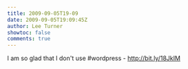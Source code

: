 ```yaml
---
title: 2009-09-05T19-09
date: 2009-09-05T19:09:45Z
author: Lee Turner
showtoc: false
comments: true
---
```


I am so glad that I don't use #wordpress - http://bit.ly/18JkIM

